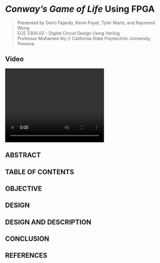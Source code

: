 # *Conway’s Game of Life* Using FPGA
> Presented by Gerin Fajardo, Kevin Foyet, Tyler Marts, and Raymond Wong  <br/>
> ECE 3300.02 - Digital Circuit Design Using Verilog  <br/>
> Professor Mohamed Aly // California State Polytechnic University, Pomona  <br/>

## Video
<video width="320" height="240" controls>
  <source src="https://www.youtube.com/embed/CcwDj1lyKrI" type="video/mp4">
</video>

## ABSTRACT

## TABLE OF CONTENTS

## OBJECTIVE

## DESIGN

## DESIGN AND DESCRIPTION

## CONCLUSION

## REFERENCES
